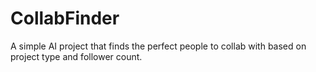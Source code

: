 # CollabFinder
A simple AI project that finds the perfect people to collab with based on project type and follower count.
